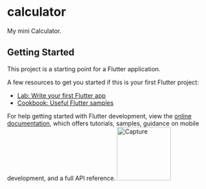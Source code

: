 # calculator

My mini Calculator.

## Getting Started

This project is a starting point for a Flutter application.

A few resources to get you started if this is your first Flutter project:

- [Lab: Write your first Flutter app](https://docs.flutter.dev/get-started/codelab)
- [Cookbook: Useful Flutter samples](https://docs.flutter.dev/cookbook)

For help getting started with Flutter development, view the
[online documentation](https://docs.flutter.dev/), which offers tutorials,
samples, guidance on mobile development, and a full API reference.
<img width="125" alt="Capture" src="https://user-images.githubusercontent.com/110178813/193614394-950ab83f-8276-4bb0-9e6b-148735b743b5.PNG">
